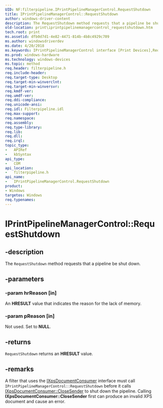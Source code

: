 ```yaml
---
UID: NF:filterpipeline.IPrintPipelineManagerControl.RequestShutdown
title: IPrintPipelineManagerControl::RequestShutdown
author: windows-driver-content
description: The RequestShutdown method requests that a pipeline be shut down.
old-location: print\iprintpipelinemanagercontrol_requestshutdown.htm
tech.root: print
ms.assetid: dfb0d7d1-4e82-4471-814b-4b8c4929c709
ms.author: windowsdriverdev
ms.date: 4/20/2018
ms.keywords: IPrintPipelineManagerControl interface [Print Devices],RequestShutdown method, IPrintPipelineManagerControl.RequestShutdown, IPrintPipelineManagerControl::RequestShutdown, RequestShutdown, RequestShutdown method [Print Devices], RequestShutdown method [Print Devices],IPrintPipelineManagerControl interface, filterpipeline/IPrintPipelineManagerControl::RequestShutdown, filterpipeline_b16337ab-92e1-4e5e-be84-bddf89bff0a1.xml, print.iprintpipelinemanagercontrol_requestshutdown
ms.prod: windows-hardware
ms.technology: windows-devices
ms.topic: method
req.header: filterpipeline.h
req.include-header: 
req.target-type: Desktop
req.target-min-winverclnt: 
req.target-min-winversvr: 
req.kmdf-ver: 
req.umdf-ver: 
req.ddi-compliance: 
req.unicode-ansi: 
req.idl: Filterpipeline.idl
req.max-support: 
req.namespace: 
req.assembly: 
req.type-library: 
req.lib: 
req.dll: 
req.irql: 
topic_type:
-	APIRef
-	kbSyntax
api_type:
-	COM
api_location:
-	filterpipeline.h
api_name:
-	IPrintPipelineManagerControl.RequestShutdown
product:
- Windows
targetos: Windows
req.typenames: 
---
```


# IPrintPipelineManagerControl::RequestShutdown


## -description


The <code>RequestShutdown</code> method requests that a pipeline be shut down.


## -parameters




### -param hrReason [in]

An <b>HRESULT</b> value that indicates the reason for the lack of memory.


### -param pReason [in]

Not used. Set to <b>NULL</b>.


## -returns



<code>RequestShutdown</code> returns an <b>HRESULT</b> value.




## -remarks



A filter that uses the <a href="https://msdn.microsoft.com/library/windows/hardware/ff556291">IXpsDocumentConsumer</a> interface must call <code>IPrintPipelineManagerControl::RequestShutdown</code> before it calls <a href="https://msdn.microsoft.com/library/windows/hardware/ff556293">IXpsDocumentConsumer::CloseSender</a> to shut down the pipeline. Calling <b>IXpsDocumentConsumer::CloseSender</b> first can produce an invalid XPS document and cause an error. 




